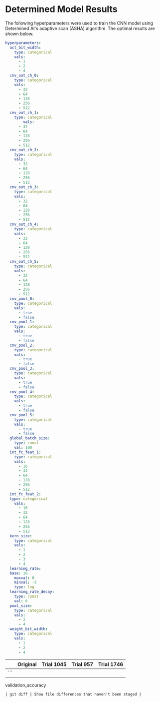 # Determined Model Results
The following hyperparameters were used to train the CNN model using Determined AI's adaptive scan (ASHA) algorithm. The optimal results are shown below.
```yaml
hyperparameters:
  act_bit_width:
    type: categorical
    vals:
      - 1
      - 2
      - 4
  cnv_out_ch_0:
    type: categorical
    vals:
      - 32
      - 64
      - 128
      - 256
      - 512
  cnv_out_ch_1:
    type: categorical
        vals:
      - 32
      - 64
      - 128
      - 256
      - 512
  cnv_out_ch_2:
    type: categorical
    vals:
      - 32
      - 64
      - 128
      - 256
      - 512
  cnv_out_ch_3:
    type: categorical
    vals:
      - 32
      - 64
      - 128
      - 256
      - 512
  cnv_out_ch_4:
    type: categorical
    vals:
      - 32
      - 64
      - 128
      - 256
      - 512
  cnv_out_ch_5:
    type: categorical
    vals:
      - 32
      - 64
      - 128
      - 256
      - 512
  cnv_pool_0:
    type: categorical
    vals:
      - true
      - false
  cnv_pool_1:
    type: categorical
    vals:
      - true
      - false
  cnv_pool_2:
    type: categorical
    vals:
      - true
      - false
  cnv_pool_3:
    type: categorical
    vals:
      - true
      - false
  cnv_pool_4:
    type: categorical
    vals:
      - true
      - false
  cnv_pool_5:
    type: categorical
    vals:
      - true
      - false
  global_batch_size:
    type: const
    val: 100
  int_fc_feat_1:
    type: categorical
    vals:
      - 16
      - 32
      - 64
      - 128
      - 256
      - 512
  int_fc_feat_2:
  type: categorical
    vals:
      - 16
      - 32
      - 64
      - 128
      - 256
      - 512
  kern_size:
    type: categorical
    vals:
      - 1
      - 2
      - 3
      - 4
  learning_rate:
  base: 10
    maxval: 0
    minval: -3
    type: log 
  learning_rate_decay:
    type: const
    val: 0
  pool_size:
    type: categorical
    vals:
      - 2
      - 4
  weight_bit_width:
    type: categorical
    vals:
      - 1     
      - 2     
      - 4
  ```
|  | Original | Trial 1045 | Trial 957 | Trial 1746 |
| --- | --- | --- | --- | --- |
| ```
 validation_accuracy
 ```| List all new or modified files |
| git diff | Show file differences that haven't been staged |
